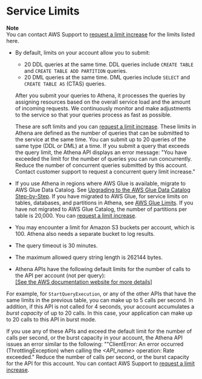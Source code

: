 # Service Limits<a name="service-limits"></a>

**Note**  
You can contact AWS Support to [request a limit increase](https://docs.aws.amazon.com/general/latest/gr/aws_service_limits.html) for the limits listed here\.
+ By default, limits on your account allow you to submit: 
  + 20 DDL queries at the same time\. DDL queries include `CREATE TABLE` and `CREATE TABLE ADD PARTITION` queries\. 
  + 20 DML queries at the same time\. DML queries include `SELECT` and `CREATE TABLE AS` \(CTAS\) queries\.

  After you submit your queries to Athena, it processes the queries by assigning resources based on the overall service load and the amount of incoming requests\. We continuously monitor and make adjustments to the service so that your queries process as fast as possible\. 

   These are soft limits and you can [request a limit increase](https://docs.aws.amazon.com/general/latest/gr/aws_service_limits.html)\. These limits in Athena are defined as the number of queries that can be submitted to the service at the same time\. You can submit up to 20 queries of the same type \(DDL or DML\) at a time\. If you submit a query that exceeds the query limit, the Athena API displays an error message: "You have exceeded the limit for the number of queries you can run concurrently\. Reduce the number of concurrent queries submitted by this account\. Contact customer support to request a concurrent query limit increase\.” 
+ If you use Athena in regions where AWS Glue is available, migrate to AWS Glue Data Catalog\. See [Upgrading to the AWS Glue Data Catalog Step\-by\-Step](glue-upgrade.md)\. If you have migrated to AWS Glue, for service limits on tables, databases, and partitions in Athena, see [AWS Glue Limits](https://docs.aws.amazon.com/glue/latest/dg/troubleshooting-service-limits.html)\. If you have not migrated to AWS Glue Catalog, the number of partitions per table is 20,000\. You can [request a limit increase](https://docs.aws.amazon.com/general/latest/gr/aws_service_limits.html)\.
+ You may encounter a limit for Amazon S3 buckets per account, which is 100\. Athena also needs a separate bucket to log results\.
+ The query timeout is 30 minutes\.
+ The maximum allowed query string length is 262144 bytes\.
+  Athena APIs have the following default limits for the number of calls to the API per account \(not per query\):    
[\[See the AWS documentation website for more details\]](http://docs.aws.amazon.com/athena/latest/ug/service-limits.html)

  For example, for `StartQueryExecution`, or any of the other APIs that have the same limits in the previous table, you can make up to 5 calls per second\. In addition, if this API is not called for 4 seconds, your account accumulates a *burst capacity* of up to 20 calls\. In this case, your application can make up to 20 calls to this API in burst mode\.

  If you use any of these APIs and exceed the default limit for the number of calls per second, or the burst capacity in your account, the Athena API issues an error similar to the following: ""ClientError: An error occurred \(ThrottlingException\) when calling the *<API\_name>* operation: Rate exceeded\." Reduce the number of calls per second, or the burst capacity for the API for this account\. You can contact AWS Support to [request a limit increase](https://docs.aws.amazon.com/general/latest/gr/aws_service_limits.html)\.